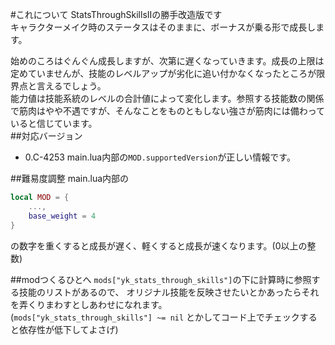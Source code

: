 #これについて
StatsThroughSkillsIIの勝手改造版です  
キャラクターメイク時のステータスはそのままに、ボーナスが乗る形で成長します。  

始めのころはぐんぐん成長しますが、次第に遅くなっていきます。成長の上限は定めていませんが、技能のレベルアップが劣化に追い付かなくなったところが限界点と言えるでしょう。  
能力値は技能系統のレベルの合計値によって変化します。参照する技能数の関係で筋肉はやや不遇ですが、そんなことをものともしない強さが筋肉には備わっていると信じています。  
##対応バージョン
- 0.C-4253
main.lua内部の`MOD.supportedVersion`が正しい情報です。

##難易度調整
main.lua内部の
```lua
local MOD = {
    ...,
    base_weight = 4
}
```
の数字を重くすると成長が遅く、軽くすると成長が速くなります。(0以上の整数)

##modつくるひとへ
`mods["yk_stats_through_skills"]`の下に計算時に参照する技能のリストがあるので、
オリジナル技能を反映させたいとかあったらそれを弄くりまわすとしあわせになれます。  
(`mods["yk_stats_through_skills"] ~= nil` とかしてコード上でチェックすると依存性が低下してよさげ)

